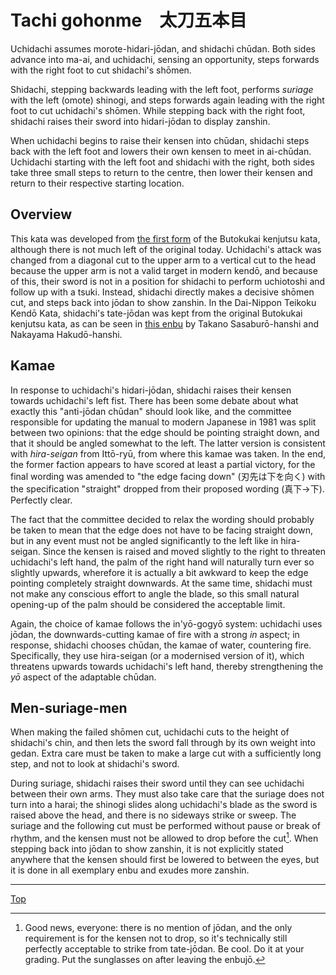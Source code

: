 # Tachi gohonme　太刀五本目

Uchidachi assumes morote-hidari-jōdan, and shidachi chūdan. Both sides advance into ma-ai, and uchidachi, sensing an opportunity, steps forwards with the right foot to cut shidachi's shōmen.

Shidachi, stepping backwards leading with the left foot, performs *suriage* with the left (omote) shinogi, and steps forwards again leading with the right foot to cut uchidachi's shōmen. While stepping back with the right foot, shidachi raises their sword into hidari-jōdan to display zanshin.

When uchidachi begins to raise their kensen into chūdan, shidachi steps back with the left foot and lowers their own kensen to meet in ai-chūdan. Uchidachi starting with the left foot and shidachi with the right, both sides take three small steps to return to the centre, then lower their kensen and return to their respective starting location.

## Overview

This kata was developed from [the first form](../butokukai/daiippon.md) of the Butokukai kenjutsu kata, although there is not much left of the original today. Uchidachi's attack was changed from a diagonal cut to the upper arm to a vertical cut to the head because the upper arm is not a valid target in modern kendō, and because of this, their sword is not in a position for shidachi to perform uchiotoshi and follow up with a tsuki. Instead, shidachi directly makes a decisive shōmen cut, and steps back into jōdan to show zanshin. In the Dai-Nippon Teikoku Kendō Kata, shidachi's tate-jōdan was kept from the original Butokukai kenjutsu kata, as can be seen in [this enbu](https://youtu.be/R2ZRpl9WoPQ) by Takano Sasaburō-hanshi and Nakayama Hakudō-hanshi.

## Kamae

In response to uchidachi's hidari-jōdan, shidachi raises their kensen towards uchidachi's left fist. There has been some debate about what exactly this "anti-jōdan chūdan" should look like, and the committee responsible for updating the manual to modern Japanese in 1981 was split between two opinions: that the edge should be pointing straight down, and that it should be angled somewhat to the left. The latter version is consistent with *hira-seigan* from Ittō-ryū, from where this kamae was taken. In the end, the former faction appears to have scored at least a partial victory, for the final wording was amended to "the edge facing down" (刃先は下を向く) with the specification "straight" dropped from their proposed wording (真下→下). Perfectly clear.

The fact that the committee decided to relax the wording should probably be taken to mean that the edge does not have to be facing straight down, but in any event must not be angled significantly to the left like in hira-seigan. Since the kensen is raised and moved slightly to the right to threaten uchidachi's left hand, the palm of the right hand will naturally turn ever so slightly upwards, wherefore it is actually a bit awkward to keep the edge pointing completely straight downwards. At the same time, shidachi must not make any conscious effort to angle the blade, so this small natural opening-up of the palm should be considered the acceptable limit.

Again, the choice of kamae follows the in'yō-gogyō system: uchidachi uses jōdan, the downwards-cutting kamae of fire with a strong *in* aspect; in response, shidachi chooses chūdan, the kamae of water, countering fire. Specifically, they use hira-seigan (or a modernised version of it), which threatens upwards towards uchidachi's left hand, thereby strengthening the *yō* aspect of the adaptable chūdan.

## Men-suriage-men

When making the failed shōmen cut, uchidachi cuts to the height of shidachi's chin, and then lets the sword fall through by its own weight into gedan. Extra care must be taken to make a large cut with a sufficiently long step, and not to look at shidachi's sword.

During suriage, shidachi raises their sword until they can see uchidachi between their own arms. They must also take care that the suriage does not turn into a harai; the shinogi slides along uchidachi's blade as the sword is raised above the head, and there is no sideways strike or sweep. The suriage and the following cut must be performed without pause or break of rhythm, and the kensen must not be allowed to drop before the cut[^1]. When stepping back into jōdan to show zanshin, it is not explicitly stated anywhere that the kensen should first be lowered to between the eyes, but it is done in all exemplary enbu and exudes more zanshin.

----

[Top](README.md)

[^1]: Good news, everyone: there is no mention of jōdan, and the only requirement is for the kensen not to drop, so it's technically still perfectly acceptable to strike from tate-jōdan. Be cool. Do it at your grading. Put the sunglasses on after leaving the enbujō.
